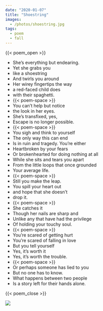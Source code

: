 ```yaml
---
date: "2020-01-07"
title: "Shoestring"
images:
  - /photos/shoestring.jpg
tags:
  - poem
  - fall
---
```


{{< poem_open >}}

* She’s everything but endearing.
* Yet she grabs you 
* like a shoestring
* And twirls you around 
* Her wirey fingertips the way 
* a red-faced child does 
* with their spaghetti.
* {{< poem-space >}}
* You can’t help but notice 
* the look in her eyes.
* She’s transfixed, yes,
* Escape is no longer possible.
* {{< poem-space >}}
* You sigh and think to yourself 
* The only way this can end 
* Is in ruin and tragedy. You’re either 
* Heartbroken by your fears
* Or brokenhearted for doing nothing at all
* While she sits and tears you apart
* From the little loops that once grounded
* Your average life.
* {{< poem-space >}}
* Still you make the leap.
* You spill your heart out 
* and hope that she doesn’t 
* drop it.
* {{< poem-space >}}
* She catches it
* Though her nails are sharp and
* Unlike any that have had the privilege
* Of holding your touchy soul.
* {{< poem-space >}}
* You’re scared of getting hurt
* You’re scared of falling in love
* But you tell yourself
* Yes, it’s worth it
* Yes, it’s worth the trouble.
* {{< poem-space >}}
* Or perhaps someone has lied to you
* But no one has to know.
* What happens between two people
* Is a story left for their hands alone.

{{< poem_close >}}

![](/photos/shoestring.jpg)